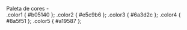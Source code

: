Paleta de cores -  
.color1 { #b05140 };
.color2 { #e5c9b6 };
.color3 { #6a3d2c };
.color4 { #8a5f51 };
.color5 { #a19587 };